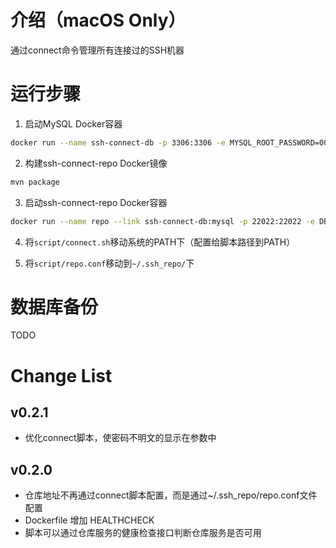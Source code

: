 # 介绍（macOS Only）
通过connect命令管理所有连接过的SSH机器

# 运行步骤
1. 启动MySQL Docker容器
```bash
docker run --name ssh-connect-db -p 3306:3306 -e MYSQL_ROOT_PASSWORD=00000000 -d mysql:5.7.23
```

2. 构建ssh-connect-repo Docker镜像
```bash
mvn package
```

3. 启动ssh-connect-repo Docker容器
```bash
docker run --name repo --link ssh-connect-db:mysql -p 22022:22022 -e DB_PASSWORD=00000000 -d ydrdy/ssh-connect-repo:tag
```

4. 将`script/connect.sh`移动系统的PATH下（配置给脚本路径到PATH）

5. 将`script/repo.conf`移动到`~/.ssh_repo/`下


# 数据库备份
TODO

# Change List
## v0.2.1
* 优化connect脚本，使密码不明文的显示在参数中

## v0.2.0
* 仓库地址不再通过connect脚本配置，而是通过~/.ssh_repo/repo.conf文件配置
* Dockerfile 增加 HEALTHCHECK
* 脚本可以通过仓库服务的健康检查接口判断仓库服务是否可用